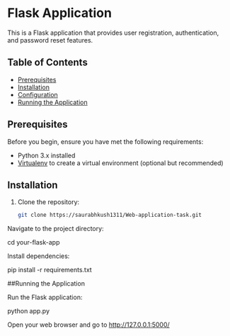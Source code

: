 # Flask Application

This is a Flask application that provides user registration, authentication, and password reset features.

## Table of Contents

- [Prerequisites](#prerequisites)
- [Installation](#installation)
- [Configuration](#configuration)
- [Running the Application](#running-the-application)

## Prerequisites

Before you begin, ensure you have met the following requirements:

- Python 3.x installed
- [Virtualenv](https://virtualenv.pypa.io/en/latest/) to create a virtual environment (optional but recommended)

## Installation

1. Clone the repository:

   ```bash
   git clone https://saurabhkush1311/Web-application-task.git

Navigate to the project directory:

cd your-flask-app

Install dependencies:

pip install -r requirements.txt


##Running the Application

Run the Flask application:

python app.py

Open your web browser and go to http://127.0.0.1:5000/



